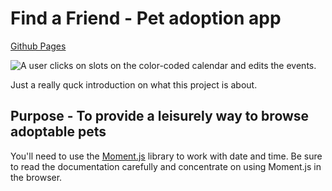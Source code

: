 # Find a Friend - Pet adoption app

[Github Pages](https://drewole.github.io/adopt-pet-app/)

![A user clicks on slots on the color-coded calendar and edits the events.](.assets/screenshot.png)

Just a really quck introduction on what this project is about.

## Purpose - To provide a leisurely way to browse adoptable pets

You'll need to use the [Moment.js](https://momentjs.com/) library to work with date and time. Be sure to read the documentation carefully and concentrate on using Moment.js in the browser.
